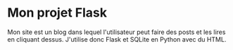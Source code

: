 # Mon projet Flask

Mon site est un blog dans lequel l'utilisateur peut faire des posts et les lires en cliquant dessus. J'utilise donc Flask et SQLite en Python avec du HTML.
